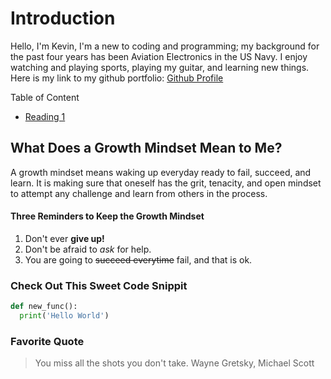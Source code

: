 # Introduction

Hello, I'm Kevin, I'm a new to coding and programming; my background for the past four years has been Aviation Electronics in the US Navy. I enjoy watching and playing sports, playing my guitar, and learning new things. Here is my link to my github portfolio: [Github Profile](https://github.com/kevin-c-stone)

Table of Content

- [Reading 1](markdown.md)

## What Does a Growth Mindset Mean to Me?

A growth mindset means waking up everyday ready to fail, succeed, and learn. It is making sure that oneself has the grit, tenacity, and open mindset to attempt any challenge and learn from others in the process.

#### Three Reminders to Keep the Growth Mindset
1. Don't ever **give up!** 
2. Don't be afraid to *ask* for help.
3. You are going to ~~succeed everytime~~ fail, and that is ok.

### Check Out This Sweet Code Snippit

```python
def new_func():
  print('Hello World')
```

### Favorite Quote
> You miss all the shots you don't take.
> Wayne Gretsky, Michael Scott


